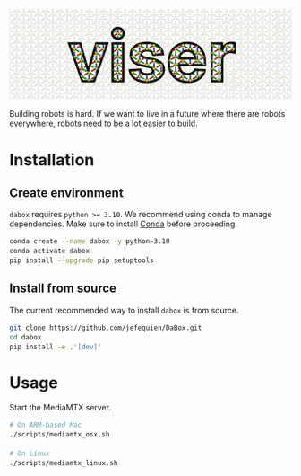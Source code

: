 ![DaBox](docs/viser_logo.svg)

Building robots is hard. If we want to live in a future where there are robots everywhere, robots need to be a lot easier to build.

# Installation

## Create environment

`dabox` requires `python >= 3.10`. We recommend using conda to manage dependencies. Make sure to install [Conda](https://docs.conda.io/miniconda.html) before proceeding.

```bash
conda create --name dabox -y python=3.10
conda activate dabox
pip install --upgrade pip setuptools
```

## Install from source

The current recommended way to install `dabox` is from source.

```bash
git clone https://github.com/jefequien/DaBox.git
cd dabox
pip install -e .'[dev]'
```

# Usage

Start the MediaMTX server.
```bash
# On ARM-based Mac
./scripts/mediamtx_osx.sh

# On Linux
./scripts/mediamtx_linux.sh
```
